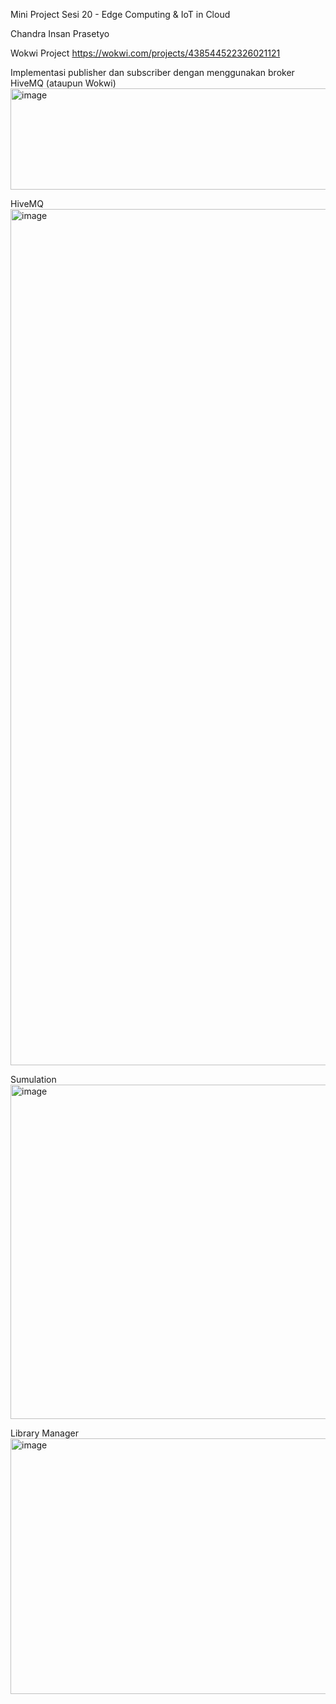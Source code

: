 Mini Project Sesi 20 - Edge Computing & IoT in Cloud

Chandra Insan Prasetyo

Wokwi Project
https://wokwi.com/projects/438544522326021121

Implementasi publisher dan subscriber dengan menggunakan broker HiveMQ (ataupun Wokwi)
<img width="799" height="162" alt="image" src="https://github.com/user-attachments/assets/51b0a5de-f3e2-4bd0-bd46-f67d8e474488" />

HiveMQ
<img width="941" height="1370" alt="image" src="https://github.com/user-attachments/assets/b2f1e41a-4fcc-4b57-b532-6dee7b919ab5" />

Sumulation
<img width="973" height="535" alt="image" src="https://github.com/user-attachments/assets/d0004cd6-af6e-48f0-82d5-1426c151b16b" />

Library Manager
<img width="1706" height="409" alt="image" src="https://github.com/user-attachments/assets/18bbb09e-ed6e-4daf-bbfb-110936c0774d" />
